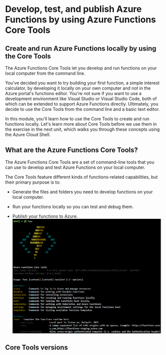 # Develop, test, and publish Azure Functions by using Azure Functions Core Tools

## Create and run Azure Functions locally by using the Core Tools

The Azure Functions Core Tools let you develop and run functions on your local computer from the command line.

You've decided you want to try building your first function, a simple interest calculator, by developing it locally on your own computer and not in the Azure portal's functions editor. You're not sure if you want to use a development environment like Visual Studio or Visual Studio Code, both of which can be extended to support Azure Functions directly. Ultimately, you decide to use the Core Tools from the command line and a basic text editor.

In this module, you'll learn how to use the Core Tools to create and run functions locally. Let's learn more about Core Tools before we use them in the exercise in the next unit, which walks you through these concepts using the Azure Cloud Shell.

## What are the Azure Functions Core Tools?

The Azure Functions Core Tools are a set of command-line tools that you can use to develop and test Azure Functions on your local computer.

The Core Tools feature different kinds of functions-related capabilities, but their primary purpose is to:

- Generate the files and folders you need to develop functions on your local computer.

- Run your functions locally so you can test and debug them.

- Publish your functions to Azure.
  ![alt text](image.png)

## Core Tools versions
